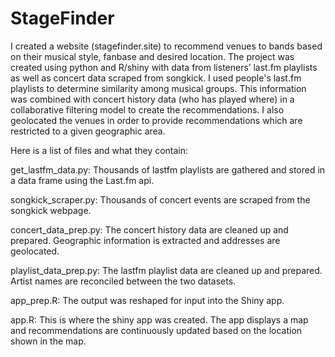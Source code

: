 # StageFinder

I created a website (stagefinder.site) to recommend venues to bands based on their musical style, fanbase and desired location.  The project was created using python and R/shiny with data from listeners’ last.fm playlists as well as concert data scraped from songkick.  I used people's last.fm playlists to determine similarity among musical groups.  This information was combined with concert history data (who has played where) in a collaborative filtering model to create the recommendations.  I also geolocated the venues in order to provide recommendations which are restricted to a given geographic area.   

Here is a list of files and what they contain:

get_lastfm_data.py: Thousands of lastfm playlists are gathered and stored in a data frame using the Last.fm api.

songkick_scraper.py: Thousands of concert events are scraped from the songkick webpage.

concert_data_prep.py: The concert history data are cleaned up and prepared.  Geographic information is extracted and addresses are geolocated.

playlist_data_prep.py: The lastfm playlist data are cleaned up and prepared.  Artist names are reconciled between the two datasets.

app_prep.R: The output was reshaped for input into the Shiny app.

app.R: This is where the shiny app was created.  The app displays a map and recommendations are continuously updated based on the location shown in the map.
